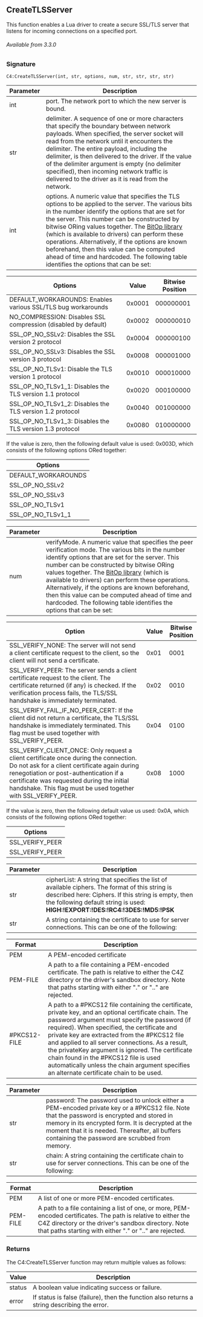## CreateTLSServer

This function enables a Lua driver to create a secure SSL/TLS server that listens for incoming connections on a specified port.

###### Available from 3.3.0


### Signature

`C4:CreateTLSServer(int, str, options, num, str, str, str, str)`


| Parameter | Description |
| --- | --- |
| int | port. The network port to which the new server is bound. |
| str | delimiter. A sequence of one or more characters that specify the boundary between network payloads. When specified, the server socket will read from the network until it encounters the delimiter. The entire payload, including the delimiter, is then delivered to the driver. If the value of the delimiter argument is empty (no delimiter specified), then incoming network traffic is delivered to the driver as it is read from the network. |
|int| options. A numeric value that specifies the TLS options to be applied to the server. The various bits in the number identify the options that are set for the server. This number can be constructed by bitwise ORing values together. The [BitOp library][1] (which is available to drivers) can perform these operations. Alternatively, if the options are known beforehand, then this value can be computed ahead of time and hardcoded. The following table identifies the options that can be set:|

| Options | Value | Bitwise Position|
| --- | --- | --- |
| DEFAULT\_WORKAROUNDS: Enables various SSL/TLS bug workarounds | 0x0001 | 000000001 |
| NO\_COMPRESSION: Disables SSL compression (disabled by default) |	0x0002 | 000000010 |
| SSL\_OP\_NO\_SSLv2: Disables the SSL version 2 protocol | 0x0004 |	000000100 |
| SSL\_OP\_NO\_SSLv3: Disables the SSL version 3 protocol | 0x0008 |	000001000 |
| SSL\_OP\_NO\_TLSv1: Disable the TLS version 1 protocol |	0x0010 |	000010000 |
| SSL\_OP\_NO\_TLSv1\_1: Disables the TLS version 1.1 protocol |	0x0020 |	000100000 |
| SSL\_OP\_NO\_TLSv1\_2: Disables the TLS version 1.2 protocol | 0x0040 |	001000000 |
| SSL\_OP\_NO\_TLSv1\_3: Disables the TLS version 1.3 protocol | 0x0080 |	010000000 |

If the value is zero, then the following default value is used: 0x003D, which consists of the following options ORed together:

| Options|
| --- |
|DEFAULT\_WORKAROUNDS|
|SSL\_OP\_NO\_SSLv2|
|SSL\_OP\_NO\_SSLv3|
|SSL\_OP\_NO\_TLSv1|
|SSL\_OP\_NO\_TLSv1\_1|


| Parameter | Description |
| --- | --- |
| num | verifyMode. A numeric value that specifies the peer verification mode. The various bits in the number identify options that are set for the server. This number can be constructed by bitwise ORing values together. The [BitOp library][2] (which is available to drivers) can perform these operations. Alternatively, if the options are known beforehand, then this value can be computed ahead of time and hardcoded. The following table identifies the options that can be set: |

| Option | Value | Bitwise Position|
| --- | --- | --- |
| SSL\_VERIFY\_NONE: The server will not send a client certificate request to the client, so the client will not send a certificate. | 0x01 | 0001 |
| SSL\_VERIFY\_PEER: The server sends a client certificate request to the client. The certificate returned (if any) is checked. If the verification process fails, the TLS/SSL handshake is immediately terminated. | 0x02 | 0010 |
| SSL\_VERIFY\_FAIL\_IF\_NO\_PEER\_CERT: If the client did not return a certificate, the TLS/SSL handshake is immediately terminated. This flag must be used together with SSL\_VERIFY\_PEER. | 0x04 | 0100 |
SSL\_VERIFY\_CLIENT\_ONCE: Only request a client certificate once during the connection. Do not ask for a client certificate again during renegotiation or post-authentication if a certificate was requested during the initial handshake. This flag must be used together with SSL\_VERIFY\_PEER. |	0x08 | 1000 |

If the value is zero, then the following default value us used: 0x0A, which consists of the following options ORed together:

| Options|
| --- |
| SSL\_VERIFY\_PEER |
| SSL\_VERIFY\_PEER |

| Parameter | Description |
| --- | --- |
| str | cipherList: A string that specifies the list of available ciphers. The format of this string is described here: Ciphers. If this string is empty, then the following default string is used: **HIGH:!EXPORT:!DES:!RC4:!3DES:!MD5:!PSK**|
| str |A string containing the certificate to use for server connections. This can be one of the following: |

| Format | Description |
| --- | --- |
| PEM | A PEM-encoded certificate |
| PEM-FILE | A path to a file containing a PEM-encoded certificate. The path is relative to either the C4Z directory or the driver's sandbox directory. Note that paths starting with either "." or ".." are rejected. |
| #PKCS12-FILE | A path to a #PKCS12 file containing the certificate, private key, and an optional certificate chain. The password argument must specify the password (if required). When specified, the certificate and private key are extracted from the #PKCS12 file and applied to all server connections. As a result, the privateKey argument is ignored. The certificate chain found in the #PKCS12 file is used automatically unless the chain argument specifies an alternate certificate chain to be used.|

| Parameter | Description |
| --- | --- |
| str | password: The password used to unlock either a PEM-encoded private key or a #PKCS12 file. Note that the password is encrypted and stored in memory in its encrypted form. It is decrypted at the moment that it is needed. Thereafter, all buffers containing the password are scrubbed from memory.|
| str | chain: A string containing the certificate chain to use for server connections. This can be one of the following: |

| Format | Description |
| --- | --- |
| PEM | A list of one or more PEM-encoded certificates. |
| PEM-FILE | A path to a file containing a list of one, or more, PEM-encoded certificates. The path is relative to either the C4Z directory or the driver's sandbox directory. Note that paths starting with either "." or ".." are rejected.|


### Returns
The C4:CreateTLSServer function may return multiple values as follows:

| Value | Description |
| --- | --- |
| status | A boolean value indicating success or failure. |
| error | If status is false (failure), then the function also returns a string describing the error.|

[1]:	https://snap-one.github.io/docs-driverworks-fundamentals/#operating-system-3-and-binary-data
[2]:	https://snap-one.github.io/docs-driverworks-fundamentals/#operating-system-3-and-binary-data